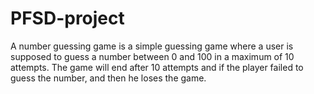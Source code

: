 # PFSD-project

A number guessing game is a simple guessing game where a user is supposed to guess a number between 0 and 100 in a maximum of 10 attempts. The game will end after 10 attempts and if the player failed to guess the number, and then he loses the game.
